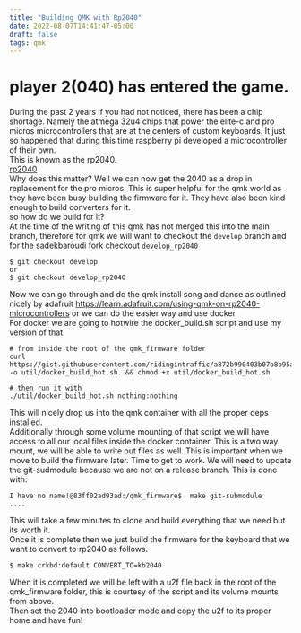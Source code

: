 ```yaml
---
title: "Building QMK with Rp2040"
date: 2022-08-07T14:41:47-05:00
draft: false
tags: qmk
---
```


# player 2(040) has entered the game.  
During  the past 2 years if you had not noticed, there has been a chip shortage. Namely the atmega 32u4 chips that power the elite-c and pro micros microcontrollers that are at the centers of custom keyboards.   It just so happened that during this time raspberry pi developed a microcontroller of their own.   
This is known as the rp2040.  
[rp2040](https://www.raspberrypi.com/documentation/microcontrollers/rp2040.html)  
Why does this matter?   Well we can now get the 2040 as a drop in replacement for the pro micros.  This is super helpful for the qmk world as they have been busy building the firmware for it.  They have also been kind enough to build converters for it.   
so how do we build for it?  
At the time of the writing of this qmk has not merged this into the main branch, therefore for qmk we will want to checkout the `develop` branch and for the sadekbaroudi fork checkout  `develop_rp2040`  
```
$ git checkout develop
or
$ git checkout develop_rp2040
```
Now we can go through and do the qmk install song and dance as outlined nicely by adafruit https://learn.adafruit.com/using-qmk-on-rp2040-microcontrollers 
or we can do the easier way and use docker.  
For docker we are going to hotwire the docker_build.sh script and use my version of that.  
```
# from inside the root of the qmk_firmware folder
curl https://gist.githubusercontent.com/ridingintraffic/a872b990403b07b8b95a90e438dba529/raw/f893d70dfe447fc925a8fff1dbf5de507cc9cc7b/docker_build_hot.sh -o util/docker_build_hot.sh. && chmod +x util/docker_build_hot.sh

# then run it with 
./util/docker_build_hot.sh nothing:nothing
```  
This will nicely drop us into the qmk container with all the proper deps installed.    
Additionally through some volume mounting of that script we will have access to all our local files inside the docker container.  This is a two way mount, we will be able to write out files as well.  This is important when we move to build the firmware later. 
Time to get to work.  We will need to update the git-sudmodule because we are not on a release branch.  This is done with:

```
I have no name!@83ff02ad93ad:/qmk_firmware$  make git-submodule
....
```  
This will take a few minutes to clone and build everything that we need but its worth it.  
Once it is complete then we just build the firmware for the keyboard that we want to convert to rp2040 as follows.  
```
$ make crkbd:default CONVERT_TO=kb2040
```  
When it is completed we will be left with a u2f file back in the root of the qmk_firmware folder, this is courtesy of the script and its volume mounts from above.  
Then set the 2040 into bootloader mode and copy the u2f to its proper home and have fun!  
